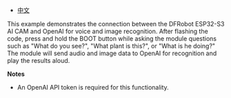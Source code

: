 - [中文](https://github.com/DFRobot/DFR1154_Examples/blob/master/6.8%20OpenAI%20image%20recognition/README_CN.md)

This example demonstrates the connection between the DFRobot ESP32-S3 AI CAM and OpenAI for voice and image recognition. After flashing the code, press and hold the BOOT button while asking the module questions such as "What do you see?", "What plant is this?", or "What is he doing?" The module will send audio and image data to OpenAI for recognition and play the results aloud.

**Notes**

- An OpenAI API token is required for this functionality.
